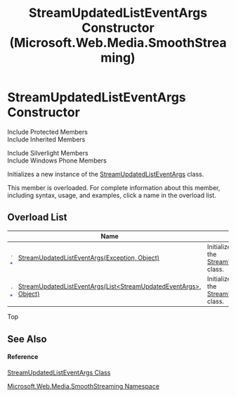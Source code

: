 ﻿---
title: StreamUpdatedListEventArgs Constructor  (Microsoft.Web.Media.SmoothStreaming)
TOCTitle: StreamUpdatedListEventArgs Constructor
ms:assetid: Overload:Microsoft.Web.Media.SmoothStreaming.StreamUpdatedListEventArgs.#ctor
ms:mtpsurl: https://msdn.microsoft.com/en-us/library/microsoft.web.media.smoothstreaming.streamupdatedlisteventargs.streamupdatedlisteventargs(v=VS.95)
ms:contentKeyID: 46307721
ms.date: 05/31/2012
mtps_version: v=VS.95
f1_keywords:
- Microsoft.Web.Media.SmoothStreaming.StreamUpdatedListEventArgs.#ctor
- Microsoft.Web.Media.SmoothStreaming.StreamUpdatedListEventArgs.StreamUpdatedListEventArgs
dev_langs:
- CSharp
- JScript
- VB
- FSharp
---

# StreamUpdatedListEventArgs Constructor

Include Protected Members  
Include Inherited Members  

Include Silverlight Members  
Include Windows Phone Members  

Initializes a new instance of the [StreamUpdatedListEventArgs](streamupdatedlisteventargs-class-microsoft-web-media-smoothstreaming_1.md) class.

This member is overloaded. For complete information about this member, including syntax, usage, and examples, click a name in the overload list.

## Overload List

<table>
<thead>
<tr class="header">
<th> </th>
<th>Name</th>
<th>Description</th>
</tr>
</thead>
<tbody>
<tr class="odd">
<td><img src="images/Dd565996.pubmethod(en-us,VS.90).gif" title="Public method" alt="Public method" /> <img src="images/Ee532579.slMobile(VS.95).gif" title="Supported by Windows Phone" alt="Supported by Windows Phone" /></td>
<td><a href="streamupdatedlisteventargs-constructor-exception-object-microsoft-web-media-smoothstreaming_1.md">StreamUpdatedListEventArgs(Exception, Object)</a></td>
<td>Initializes a new instance of the <a href="streamupdatedlisteventargs-class-microsoft-web-media-smoothstreaming_1.md">StreamUpdatedListEventArgs</a> class.</td>
</tr>
<tr class="even">
<td><img src="images/Dd565996.pubmethod(en-us,VS.90).gif" title="Public method" alt="Public method" /> <img src="images/Ee532579.slMobile(VS.95).gif" title="Supported by Windows Phone" alt="Supported by Windows Phone" /></td>
<td><a href="streamupdatedlisteventargs-constructor-list-streamupdatedeventargs-object-microsoft-web-media-smoothstreaming_1.md">StreamUpdatedListEventArgs(List&lt;StreamUpdatedEventArgs&gt;, Object)</a></td>
<td>Initializes a new instance of the <a href="streamupdatedlisteventargs-class-microsoft-web-media-smoothstreaming_1.md">StreamUpdatedListEventArgs</a> class.</td>
</tr>
</tbody>
</table>


Top

## See Also

#### Reference

[StreamUpdatedListEventArgs Class](streamupdatedlisteventargs-class-microsoft-web-media-smoothstreaming_1.md)

[Microsoft.Web.Media.SmoothStreaming Namespace](microsoft-web-media-smoothstreaming-namespace_1.md)

